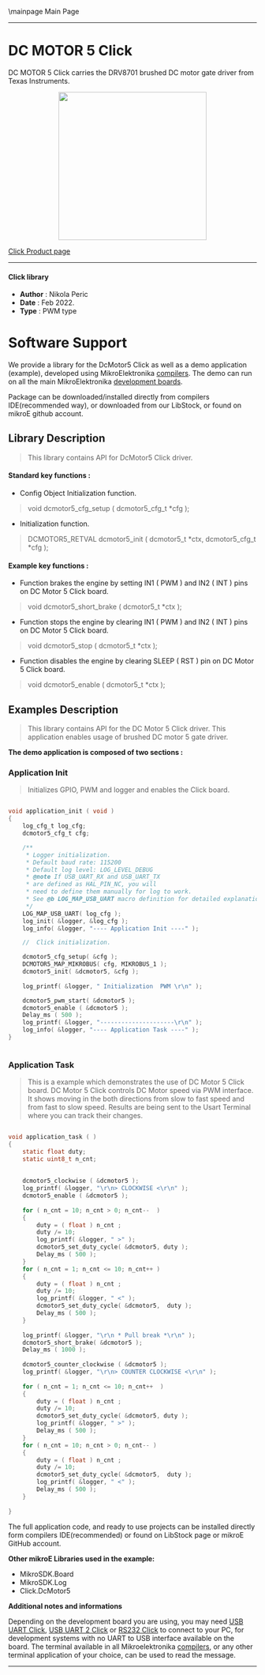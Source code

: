 \mainpage Main Page
 

---
# DC MOTOR 5 Click

DC MOTOR 5 Click carries the DRV8701 brushed DC motor gate driver from Texas Instruments.

<p align="center">
  <img src="https://download.mikroe.com/images/click_for_ide/dcmotor5_click.png" height=300px>
</p>

[Click Product page](https://www.mikroe.com/dc-motor-5-click)

---


#### Click library 

- **Author**        : Nikola Peric
- **Date**          : Feb 2022.
- **Type**          : PWM type


# Software Support

We provide a library for the DcMotor5 Click 
as well as a demo application (example), developed using MikroElektronika 
[compilers](https://shop.mikroe.com/compilers). 
The demo can run on all the main MikroElektronika [development boards](https://shop.mikroe.com/development-boards).

Package can be downloaded/installed directly from compilers IDE(recommended way), or downloaded from our LibStock, or found on mikroE github account. 

## Library Description

> This library contains API for DcMotor5 Click driver.

#### Standard key functions :

- Config Object Initialization function.
> void dcmotor5_cfg_setup ( dcmotor5_cfg_t *cfg ); 
 
- Initialization function.
> DCMOTOR5_RETVAL dcmotor5_init ( dcmotor5_t *ctx, dcmotor5_cfg_t *cfg );

#### Example key functions :

- Function brakes the engine by setting IN1 ( PWM ) and IN2 ( INT ) pins on DC Motor 5 Click board.
> void dcmotor5_short_brake ( dcmotor5_t *ctx );
 
- Function stops the engine by clearing IN1 ( PWM ) and IN2 ( INT ) pins on DC Motor 5 Click board.
> void dcmotor5_stop ( dcmotor5_t *ctx );

- Function disables the engine by clearing SLEEP ( RST ) pin on DC Motor 5 Click board.
> void dcmotor5_enable ( dcmotor5_t *ctx );

## Examples Description

>  This library contains API for the DC Motor 5 Click driver.
>  This application enables usage of brushed DC motor 5 gate driver.

**The demo application is composed of two sections :**

### Application Init 

> Initializes GPIO, PWM and logger and enables the Click board.

```c

void application_init ( void )
{
    log_cfg_t log_cfg;
    dcmotor5_cfg_t cfg;

    /** 
     * Logger initialization.
     * Default baud rate: 115200
     * Default log level: LOG_LEVEL_DEBUG
     * @note If USB_UART_RX and USB_UART_TX 
     * are defined as HAL_PIN_NC, you will 
     * need to define them manually for log to work. 
     * See @b LOG_MAP_USB_UART macro definition for detailed explanation.
     */
    LOG_MAP_USB_UART( log_cfg );
    log_init( &logger, &log_cfg );
    log_info( &logger, "---- Application Init ----" );

    //  Click initialization.

    dcmotor5_cfg_setup( &cfg );
    DCMOTOR5_MAP_MIKROBUS( cfg, MIKROBUS_1 );
    dcmotor5_init( &dcmotor5, &cfg );
    
    log_printf( &logger, " Initialization  PWM \r\n" );

    dcmotor5_pwm_start( &dcmotor5 );
    dcmotor5_enable ( &dcmotor5 );
    Delay_ms ( 500 );
    log_printf( &logger, "---------------------\r\n" );
    log_info( &logger, "---- Application Task ----" );
}
  
```

### Application Task

> This is a example which demonstrates the use of DC Motor 5 Click board.
> DC Motor 5 Click controls DC Motor speed via PWM interface.
> It shows moving in the both directions from slow to fast speed
> and from fast to slow speed.
> Results are being sent to the Usart Terminal where you can track their changes.

```c

void application_task ( )
{    
    static float duty;
    static uint8_t n_cnt;
    
    
    dcmotor5_clockwise ( &dcmotor5 );
    log_printf( &logger, "\r\n> CLOCKWISE <\r\n" );
    dcmotor5_enable ( &dcmotor5 );
    
    for ( n_cnt = 10; n_cnt > 0; n_cnt--  )
    {
        duty = ( float ) n_cnt ;
        duty /= 10;
        log_printf( &logger, " >" );
        dcmotor5_set_duty_cycle( &dcmotor5, duty );
        Delay_ms ( 500 );
    }
    for ( n_cnt = 1; n_cnt <= 10; n_cnt++ )
    {
        duty = ( float ) n_cnt ;
        duty /= 10;
        log_printf( &logger, " <" );
        dcmotor5_set_duty_cycle( &dcmotor5,  duty );
        Delay_ms ( 500 );
    }
    
    log_printf( &logger, "\r\n * Pull break *\r\n" );
    dcmotor5_short_brake( &dcmotor5 );
    Delay_ms ( 1000 );
    
    dcmotor5_counter_clockwise ( &dcmotor5 );
    log_printf( &logger, "\r\n> COUNTER CLOCKWISE <\r\n" );
        
    for ( n_cnt = 1; n_cnt <= 10; n_cnt++  )
    {
        duty = ( float ) n_cnt ;
        duty /= 10;
        dcmotor5_set_duty_cycle( &dcmotor5, duty );
        log_printf( &logger, " >" );
        Delay_ms ( 500 );
    }
    for ( n_cnt = 10; n_cnt > 0; n_cnt-- )
    {
        duty = ( float ) n_cnt ;
        duty /= 10;
        dcmotor5_set_duty_cycle( &dcmotor5,  duty );
        log_printf( &logger, " <" );
        Delay_ms ( 500 );
    }
        
}

```
 

The full application code, and ready to use projects can be installed directly form compilers IDE(recommended) or found on LibStock page or mikroE GitHub account.

**Other mikroE Libraries used in the example:** 

- MikroSDK.Board
- MikroSDK.Log
- Click.DcMotor5

**Additional notes and informations**

Depending on the development board you are using, you may need 
[USB UART Click](https://shop.mikroe.com/usb-uart-click), 
[USB UART 2 Click](https://shop.mikroe.com/usb-uart-2-click) or 
[RS232 Click](https://shop.mikroe.com/rs232-click) to connect to your PC, for 
development systems with no UART to USB interface available on the board. The 
terminal available in all Mikroelektronika 
[compilers](https://shop.mikroe.com/compilers), or any other terminal application 
of your choice, can be used to read the message.



---

